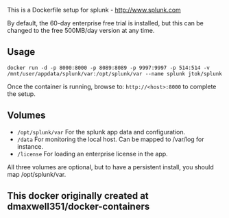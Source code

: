 This is a Dockerfile setup for splunk - http://www.splunk.com

By default, the 60-day enterprise free trial is installed, but this can be changed to the free 500MB/day version at any time.

## Usage

```
docker run -d -p 8000:8000 -p 8089:8089 -p 9997:9997 -p 514:514 -v /mnt/user/appdata/splunk/var:/opt/splunk/var --name splunk jtok/splunk
```

Once the container is running, browse to: `http://<host>:8000` to complete the setup.

## Volumes

* `/opt/splunk/var` For the splunk app data and configuration.
* `/data` For monitoring the local host. Can be mapped to /var/log for instance.
* `/license` For loading an enterprise license in the app.

All three volumes are optional, but to have a persistent install, you should map /opt/splunk/var.
## This docker originally created at dmaxwell351/docker-containers
